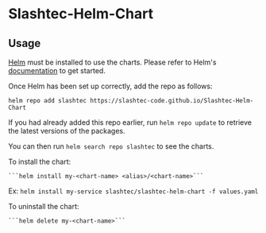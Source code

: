 # Slashtec-Helm-Chart
## Usage

[Helm](https://helm.sh) must be installed to use the charts.  Please refer to
Helm's [documentation](https://helm.sh/docs) to get started.

Once Helm has been set up correctly, add the repo as follows:

  ```helm repo add slashtec https://slashtec-code.github.io/Slashtec-Helm-Chart```

If you had already added this repo earlier, run `helm repo update` to retrieve
the latest versions of the packages.  

You can then run `helm search repo slashtec` to see the charts.

To install the <chart-name> chart:

    ```helm install my-<chart-name> <alias>/<chart-name>```
Ex:  ```helm install my-service slashtec/slashtec-helm-chart -f values.yaml```

To uninstall the chart:

    ```helm delete my-<chart-name>```
